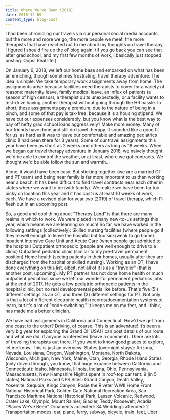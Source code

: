 ```yaml
---
title: Where We've Been (2018)
date: 2018-12-09
content_type: blog-post
---
```

I had been chronicling our travels via our personal social media accounts, but the more and more we go, the more people we meet, the more therapists that have reached out to me about my thoughts on travel therapy, I figured I should fire up the ol' blog again. (If you go back you can see that after grad school, and my first few months of work, I basically just stopped posting. Oops! Real life.)

On January 6, 2018, we left our home base and embarked on what has been an enriching, though sometimes frustrating, travel therapy adventure. The idea is simple: We take temporary work assignments away from home. The assignments arise because facilities need therapists to cover for a variety of reasons: maternity leave, family medical leave, an influx of patients (a season of high census), a therapist quits unexpectedly, or a facility wants to test-drive having another therapist without going through the HR hassle. In short, these assignments pay a premium, due to the nature of being in a pinch, and some of that pay is tax-free, because it is a housing stipend. We have cut our expenses considerably, but you know what is the best way to pay off hefty grad school loans aggressively? Make more money. Many of our friends have done and still do travel therapy. It sounded like a good fit for us, as hard as it was to leave our comfortable and amazing pediatrics clinic (I had been there for 3 years). Some of our travel assignments this year have been as short as 2 weeks and others as long as 18 weeks. When we began our travel therapy adventure in January 2018, we naively thought we'd be able to control the weather, or at least, where we got contracts. We thought we'd be able follow the sun and warmth...

Alone, it would have been easy. But sticking together (we are a married OT and PT team) and being near family is far more important to us than working near a beach. It has been difficult to find travel contracts near each other in states where we want to be (with family). We realize we have been far too picky on location this year and it has cost us at least 10 weeks of work, each. We have a revised plan for year two (2019) of travel therapy, which I'll flesh out in an upcoming post.

So, a good and cool thing about “Therapy Land” is that there are many realms in which to work. We were placed in many new-to-us settings this year, which means we are learning so much! So far, we have worked in the following settings (collectively):
Skilled nursing facilities (where people go if they’re well enough to leave the hospital but too sick/weak to go home)
Inpatient Intensive Care Unit and Acute Care (when people get admitted to the hospital)
Outpatient orthopedic (people are well enough to drive to a clinic)
Outpatient pediatric clinic (similar to my pre-travel permanent position) 
Home health (seeing patients in their homes, usually after they are discharged from the hospital or skilled nursing).
Working as an OT, I have done everything on this list, albeit, not all of it is as a "traveler" (that is another post, upcoming). My PT partner has not done home health or much outpatient pediatrics since we left our wonderful permanent pediatrics jobs at the end of 2017.  He gets a few pediatric orthopedic patients in the hospital clinic, but no real developmental peds like before. That's five (5!) different settings as an OT, and three (3) different settings for PT. Not only is that a lot of different electronic health records/documentation systems to learn, but it's a lot of "code-switching." It keeps me on my feet, and I think, has made me a better clinician.


We have had assignments in California and Connecticut. How'd we get from one coast to the other? Driving, of course. This is an adventure! It’s been a very big year for exploring the Grand Ol’ USA!  I can post details of our route and what we did, if anyone is interested (leave a comment). There are lots of traveling therapists out there. If you want to know good places to explore, let me know. This is just an overview:
States (overnight stays): Arizona, Nevada, Louisiana, Oregon, Washington, Montana, North Dakota, Wisconsin, Michigan, New York, Maine, Utah, Georgia, Rhode Island
States (only driven through, you know, that huge expanse between California and Connecticut): Idaho, Minnesota, Illinois, Indiana, Ohio, Pennsylvania, Massachusetts, New Hampshire
Nights spent in roof-top car tent: 9 (in 5 states)
National Parks and NPS Sites: Grand Canyon, Death Valley, Yosemite, Sequoia, Kings Canyon, Rosie the Riveter WWII Home Front National Historical Park, Golden Gate National Recreation Area, San Francisco Maritime National Historical Park, Lassen Volcanic, Redwood, Crater Lake, Olympic, Mount Rainier, Glacier, Teddy Roosevelt, Acadia
 “Places We’ve Been” Ornaments collected: 34
Weddings attended: 2
Transportation modes: car, plane, ferry, subway, bicycle, train, feet, Uber